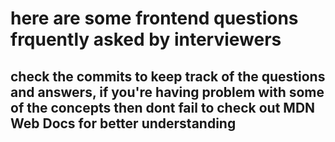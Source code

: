# here are some frontend questions frquently asked by interviewers

## check the commits to keep track of the questions and answers, if you're having problem with some of the concepts then dont fail to check out MDN Web Docs for better understanding
